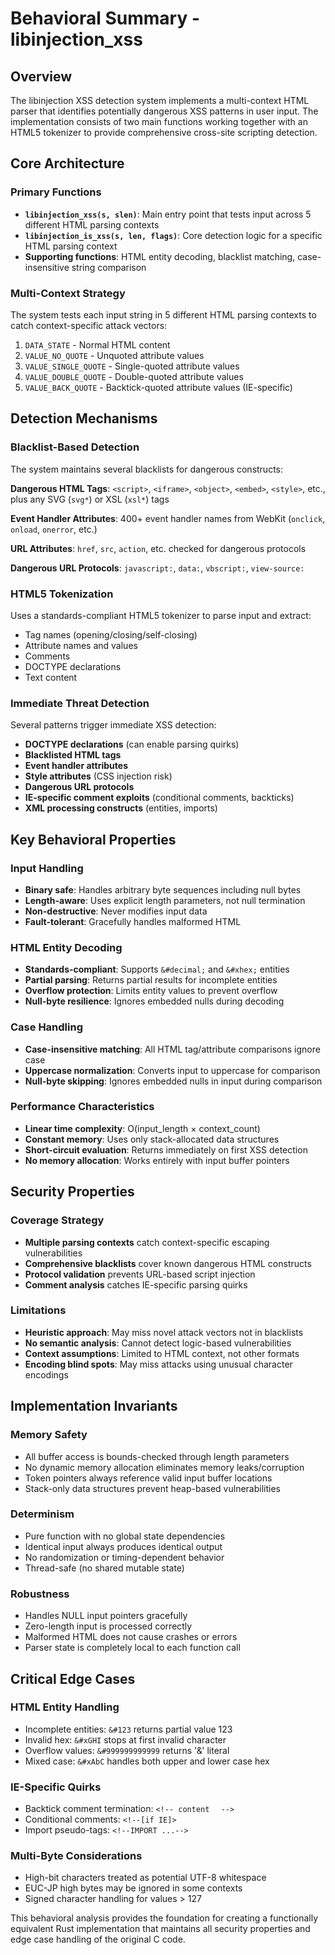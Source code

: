 # Behavioral Summary - libinjection_xss

## Overview
The libinjection XSS detection system implements a multi-context HTML parser that identifies potentially dangerous XSS patterns in user input. The implementation consists of two main functions working together with an HTML5 tokenizer to provide comprehensive cross-site scripting detection.

## Core Architecture

### Primary Functions
- **`libinjection_xss(s, slen)`**: Main entry point that tests input across 5 different HTML parsing contexts
- **`libinjection_is_xss(s, len, flags)`**: Core detection logic for a specific HTML parsing context  
- **Supporting functions**: HTML entity decoding, blacklist matching, case-insensitive string comparison

### Multi-Context Strategy
The system tests each input string in 5 different HTML parsing contexts to catch context-specific attack vectors:
1. `DATA_STATE` - Normal HTML content
2. `VALUE_NO_QUOTE` - Unquoted attribute values  
3. `VALUE_SINGLE_QUOTE` - Single-quoted attribute values
4. `VALUE_DOUBLE_QUOTE` - Double-quoted attribute values
5. `VALUE_BACK_QUOTE` - Backtick-quoted attribute values (IE-specific)

## Detection Mechanisms

### Blacklist-Based Detection
The system maintains several blacklists for dangerous constructs:

**Dangerous HTML Tags**: `<script>`, `<iframe>`, `<object>`, `<embed>`, `<style>`, etc., plus any SVG (`svg*`) or XSL (`xsl*`) tags

**Event Handler Attributes**: 400+ event handler names from WebKit (`onclick`, `onload`, `onerror`, etc.)

**URL Attributes**: `href`, `src`, `action`, etc. checked for dangerous protocols

**Dangerous URL Protocols**: `javascript:`, `data:`, `vbscript:`, `view-source:`

### HTML5 Tokenization
Uses a standards-compliant HTML5 tokenizer to parse input and extract:
- Tag names (opening/closing/self-closing)
- Attribute names and values  
- Comments
- DOCTYPE declarations
- Text content

### Immediate Threat Detection
Several patterns trigger immediate XSS detection:
- **DOCTYPE declarations** (can enable parsing quirks)
- **Blacklisted HTML tags**  
- **Event handler attributes**
- **Style attributes** (CSS injection risk)
- **Dangerous URL protocols**
- **IE-specific comment exploits** (conditional comments, backticks)
- **XML processing constructs** (entities, imports)

## Key Behavioral Properties

### Input Handling
- **Binary safe**: Handles arbitrary byte sequences including null bytes
- **Length-aware**: Uses explicit length parameters, not null termination  
- **Non-destructive**: Never modifies input data
- **Fault-tolerant**: Gracefully handles malformed HTML

### HTML Entity Decoding
- **Standards-compliant**: Supports `&#decimal;` and `&#xhex;` entities
- **Partial parsing**: Returns partial results for incomplete entities
- **Overflow protection**: Limits entity values to prevent overflow
- **Null-byte resilience**: Ignores embedded nulls during decoding

### Case Handling
- **Case-insensitive matching**: All HTML tag/attribute comparisons ignore case
- **Uppercase normalization**: Converts input to uppercase for comparison
- **Null-byte skipping**: Ignores embedded nulls in input during comparison

### Performance Characteristics  
- **Linear time complexity**: O(input_length × context_count)
- **Constant memory**: Uses only stack-allocated data structures
- **Short-circuit evaluation**: Returns immediately on first XSS detection
- **No memory allocation**: Works entirely with input buffer pointers

## Security Properties

### Coverage Strategy
- **Multiple parsing contexts** catch context-specific escaping vulnerabilities
- **Comprehensive blacklists** cover known dangerous HTML constructs  
- **Protocol validation** prevents URL-based script injection
- **Comment analysis** catches IE-specific parsing quirks

### Limitations
- **Heuristic approach**: May miss novel attack vectors not in blacklists
- **No semantic analysis**: Cannot detect logic-based vulnerabilities  
- **Context assumptions**: Limited to HTML context, not other formats
- **Encoding blind spots**: May miss attacks using unusual character encodings

## Implementation Invariants

### Memory Safety
- All buffer access is bounds-checked through length parameters
- No dynamic memory allocation eliminates memory leaks/corruption
- Token pointers always reference valid input buffer locations
- Stack-only data structures prevent heap-based vulnerabilities

### Determinism
- Pure function with no global state dependencies
- Identical input always produces identical output  
- No randomization or timing-dependent behavior
- Thread-safe (no shared mutable state)

### Robustness
- Handles NULL input pointers gracefully
- Zero-length input is processed correctly
- Malformed HTML does not cause crashes or errors
- Parser state is completely local to each function call

## Critical Edge Cases

### HTML Entity Handling
- Incomplete entities: `&#123` returns partial value 123
- Invalid hex: `&#xGHI` stops at first invalid character  
- Overflow values: `&#999999999999` returns '&' literal
- Mixed case: `&#xAbC` handles both upper and lower case hex

### IE-Specific Quirks
- Backtick comment termination: `<!-- content ` ` -->` 
- Conditional comments: `<!--[if IE]>`
- Import pseudo-tags: `<!--IMPORT ...-->`

### Multi-Byte Considerations
- High-bit characters treated as potential UTF-8 whitespace
- EUC-JP high bytes may be ignored in some contexts
- Signed character handling for values > 127

This behavioral analysis provides the foundation for creating a functionally equivalent Rust implementation that maintains all security properties and edge case handling of the original C code.